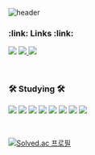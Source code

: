 <!--
**whkakrkr/whkakrkr** is a ✨ _special_ ✨ repository because its `README.md` (this file) appears on your GitHub profile.
-->

![header](https://capsule-render.vercel.app/api?type=slice&color=auto&height=200&section=header&text=printf("Hello,SeonDal!");&text-size=40)


<h3>:link: Links :link: </h3>

<!-- <h3 >:camera: Links 📷</h3> -->
<p>
  <a href="https://whkakrkr.tistory.com/"><img src="https://img.shields.io/badge/Tistory-000000?style=flat-square&logoColor=white&link="https://whkakrkr.tistory.com/""/></a>
  <a href="https://www.instagram.com/coding_seondal/">  <img src="https://img.shields.io/badge/Instagram-E4405F?style=flat-square&logo=instagram&logoColor=white&link=https://www.instagram.com/coding_seondal/"/>
</a>
  <a href="https://github.com/seondal">  <img src="https://img.shields.io/badge/Github-181717?style=flat-square&logo=github&logoColor=white&link=https://github.com/seondal"/>
</a>
<!--   <a href="whkakrkr@gmail.com">  <img src="https://img.shields.io/badge/Gmail-EA4335?style=flat-square&logo=gmail&logoColor=white&link=whkakrkr@gmail.com"/>
</a> -->
</p>
<!-- 📫 <a href="whkakrkr@gmail.com">Email</a></p> -->
<!-- 📷 <a href="https://www.instagram.com/coding_seondal/">@coding_seondal</a>    -->
<!-- 📝 <a href="https://whkakrkr.tistory.com/">Tistory</a>    -->
</br>
<h3>🛠️ Studying 🛠️</h3>
<p>
  <img src="https://img.shields.io/badge/C++-00599C?style=flat-square&logo=C%2B%2B&logoColor=white"/></a>
  <img src="https://img.shields.io/badge/Swift-FA7343?style=flat-square&logo=swift&logoColor=white"/></a>
  <img src="https://img.shields.io/badge/HTML5-E34F26?style=flat-square&logo=html5&logoColor=white"/></a>
  <img src="https://img.shields.io/badge/CSS3-1572B6?style=flat-square&logo=css3&logoColor=white"/></a>
  <img src="https://img.shields.io/badge/MarkDown-000000?style=flat-square&logo=markdown&logoColor=white"/></a>
  <!--<img src="https://img.shields.io/badge/Python-3776AB?style=flat-square&logo=python&logoColor=white"/></a>-->
  <img src="https://img.shields.io/badge/Java-007396?style=flat-square&logo=java&logoColor=white"/></a>
  <img src="https://img.shields.io/badge/JavaScript-F7DF1E?style=flat-square&logo=javascript&logoColor=white"/></a>
  <img src="https://img.shields.io/badge/Kotlin-0095D5?style=flat-square&logo=kotlin&logoColor=white"/></a>
 </p>                                                
                                                                                                                                                                                   </br> 
                                                                                                                                                                                   
[![Solved.ac
프로필](http://mazassumnida.wtf/api/v2/generate_badge?boj=whkakrkr)](https://solved.ac/whkakrkr)
<!-- [![Anurag's github stats](https://github-readme-stats.vercel.app/api?username=seondal)](https://github.com/anuraghazra/github-readme-stats) -->


 
<!--![footer](https://capsule-render.vercel.app/api?type=egg&color=auto&height=100&section=footer&)-->

